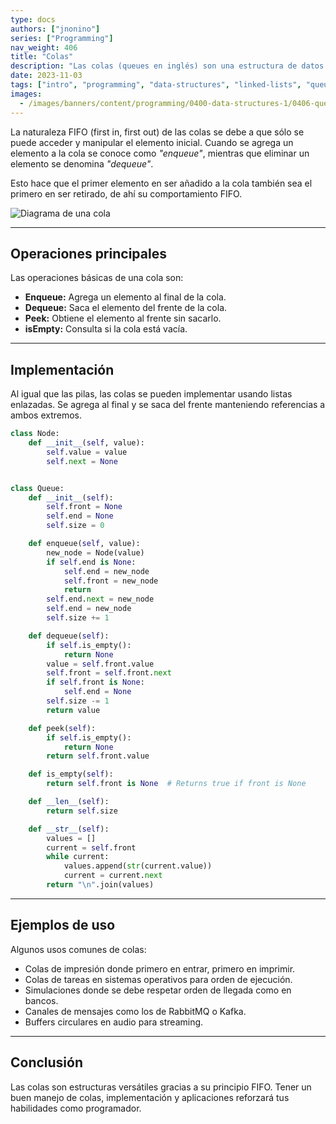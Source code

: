 ```yaml
---
type: docs
authors: ["jnonino"]
series: ["Programming"]
nav_weight: 406
title: "Colas"
description: "Las colas (queues en inglés) son una estructura de datos abstracta que funciona bajo el principio FIFO (first in, first out), donde el primer elemento en entrar es también el primero en salir. Las colas se utilizan para ordenar elementos de forma que el que llega primero es procesado primero. Comprender su funcionamiento es esencial para cualquier programador."
date: 2023-11-03
tags: ["intro", "programming", "data-structures", "linked-lists", "queues"]
images:
  - /images/banners/content/programming/0400-data-structures-1/0406-queues.es.png
---
```


La naturaleza FIFO (first in, first out) de las colas se debe a que sólo se puede acceder y manipular el elemento inicial. Cuando se agrega un elemento a la cola se conoce como *"enqueue"*, mientras que eliminar un elemento se denomina *"dequeue"*.

Esto hace que el primer elemento en ser añadido a la cola también sea el primero en ser retirado, de ahí su comportamiento FIFO.

![Diagrama de una cola](/images/content/programming/0400-data-structures-1/diagram-queues.jpg)

---

## Operaciones principales

Las operaciones básicas de una cola son:

- **Enqueue:** Agrega un elemento al final de la cola.
- **Dequeue:** Saca el elemento del frente de la cola.
- **Peek:** Obtiene el elemento al frente sin sacarlo.
- **isEmpty:** Consulta si la cola está vacía.

---

## Implementación

Al igual que las pilas, las colas se pueden implementar usando listas enlazadas.
Se agrega al final y se saca del frente manteniendo referencias a ambos extremos.

```python
class Node:
    def __init__(self, value):
        self.value = value
        self.next = None


class Queue:
    def __init__(self):
        self.front = None
        self.end = None
        self.size = 0

    def enqueue(self, value):
        new_node = Node(value)
        if self.end is None:
            self.end = new_node
            self.front = new_node
            return
        self.end.next = new_node
        self.end = new_node
        self.size += 1

    def dequeue(self):
        if self.is_empty():
            return None
        value = self.front.value
        self.front = self.front.next
        if self.front is None:
            self.end = None
        self.size -= 1
        return value

    def peek(self):
        if self.is_empty():
            return None
        return self.front.value

    def is_empty(self):
        return self.front is None  # Returns true if front is None

    def __len__(self):
        return self.size

    def __str__(self):
        values = []
        current = self.front
        while current:
            values.append(str(current.value))
            current = current.next
        return "\n".join(values)
```
---

## Ejemplos de uso

Algunos usos comunes de colas:

- Colas de impresión donde primero en entrar, primero en imprimir.
- Colas de tareas en sistemas operativos para orden de ejecución.
- Simulaciones donde se debe respetar orden de llegada como en bancos.
- Canales de mensajes como los de RabbitMQ o Kafka.
- Buffers circulares en audio para streaming.

---

## Conclusión

Las colas son estructuras versátiles gracias a su principio FIFO. Tener un buen manejo de colas, implementación y aplicaciones reforzará tus habilidades como programador.
